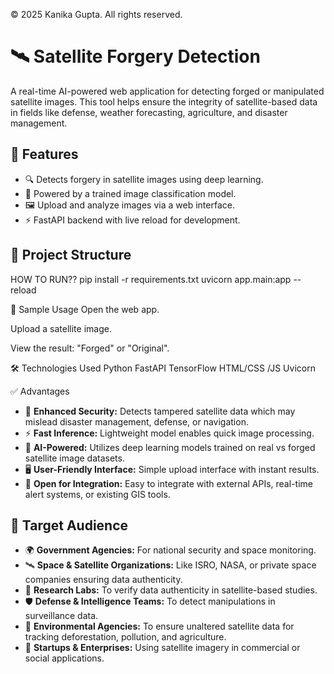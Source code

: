 © 2025 Kanika Gupta. All rights reserved.

# 🛰️ Satellite Forgery Detection

A real-time AI-powered web application for detecting forged or manipulated satellite images. This tool helps ensure the integrity of satellite-based data in fields like defense, weather forecasting, agriculture, and disaster management.

## 🚀 Features

- 🔍 Detects forgery in satellite images using deep learning.
- 🧠 Powered by a trained image classification model.
- 🖼️ Upload and analyze images via a web interface.
- ⚡ FastAPI backend with live reload for development.


## 📁 Project Structure

HOW TO RUN??
pip install -r requirements.txt
uvicorn app.main:app --reload

🧪 Sample Usage
Open the web app.

Upload a satellite image.

View the result: "Forged" or "Original".

🛠️ Technologies Used
Python
FastAPI
TensorFlow
HTML/CSS /JS
Uvicorn

✅ Advantages

- 🔐 **Enhanced Security:** Detects tampered satellite data which may mislead disaster management, defense, or navigation.
- ⚡ **Fast Inference:** Lightweight model enables quick image processing.
- 🧠 **AI-Powered:** Utilizes deep learning models trained on real vs forged satellite image datasets.
- 🖥️ **User-Friendly Interface:** Simple upload interface with instant results.
- 🔄 **Open for Integration:** Easy to integrate with external APIs, real-time alert systems, or existing GIS tools.


## 🎯 Target Audience

- 🌍 **Government Agencies:** For national security and space monitoring.
- 🛰️ **Space & Satellite Organizations:** Like ISRO, NASA, or private space companies ensuring data authenticity.
- 🧪 **Research Labs:** To verify data authenticity in satellite-based studies.
- 🛡️ **Defense & Intelligence Teams:** To detect manipulations in surveillance data.
- 🌱 **Environmental Agencies:** To ensure unaltered satellite data for tracking deforestation, pollution, and agriculture.
- 🏢 **Startups & Enterprises:** Using satellite imagery in commercial or social applications.

